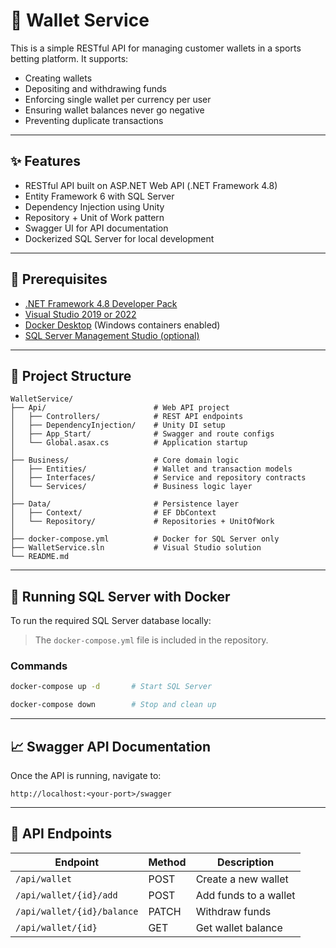 ﻿# 🏦 Wallet Service

This is a simple RESTful API for managing customer wallets in a sports betting platform. It supports:

* Creating wallets
* Depositing and withdrawing funds
* Enforcing single wallet per currency per user
* Ensuring wallet balances never go negative
* Preventing duplicate transactions

---

## ✨ Features

* RESTful API built on ASP.NET Web API (.NET Framework 4.8)
* Entity Framework 6 with SQL Server
* Dependency Injection using Unity
* Repository + Unit of Work pattern
* Swagger UI for API documentation
* Dockerized SQL Server for local development

---

## 💪 Prerequisites

* [.NET Framework 4.8 Developer Pack](https://dotnet.microsoft.com/en-us/download/dotnet-framework/net48)
* [Visual Studio 2019 or 2022](https://visualstudio.microsoft.com/)
* [Docker Desktop](https://www.docker.com/products/docker-desktop/) (Windows containers enabled)
* [SQL Server Management Studio (optional)](https://learn.microsoft.com/en-us/sql/ssms/download-sql-server-management-studio-ssms)

---

## 📆 Project Structure

```
WalletService/
├── Api/                        # Web API project
│   ├── Controllers/            # REST API endpoints
│   ├── DependencyInjection/    # Unity DI setup
│   ├── App_Start/              # Swagger and route configs
│   └── Global.asax.cs          # Application startup
│
├── Business/                   # Core domain logic
│   ├── Entities/               # Wallet and transaction models
│   ├── Interfaces/             # Service and repository contracts
│   └── Services/               # Business logic layer
│
├── Data/                       # Persistence layer
│   ├── Context/                # EF DbContext
│   └── Repository/             # Repositories + UnitOfWork
│
├── docker-compose.yml          # Docker for SQL Server only
├── WalletService.sln           # Visual Studio solution
└── README.md
```

---

## 🚣 Running SQL Server with Docker

To run the required SQL Server database locally:

> The `docker-compose.yml` file is included in the repository.

### Commands

```bash
docker-compose up -d       # Start SQL Server

docker-compose down        # Stop and clean up
```

---


## 📈 Swagger API Documentation

Once the API is running, navigate to:

```
http://localhost:<your-port>/swagger
```

---

## 📅 API Endpoints

| Endpoint                   | Method | Description           |
| -------------------------- | ------ | --------------------- |
| `/api/wallet`              | POST   | Create a new wallet   |
| `/api/wallet/{id}/add`     | POST   | Add funds to a wallet |
| `/api/wallet/{id}/balance` | PATCH  | Withdraw funds        |
| `/api/wallet/{id}`         | GET    | Get wallet balance    |


